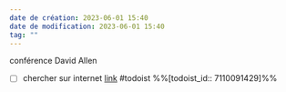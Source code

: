 ```yaml
---
date de création: 2023-06-01 15:40
date de modification: 2023-06-01 15:40
tag: ""
---
```

conférence David Allen
- [ ] chercher sur internet [link](https://todoist.com/showTask?id=7110091429) #todoist %%[todoist_id:: 7110091429]%%